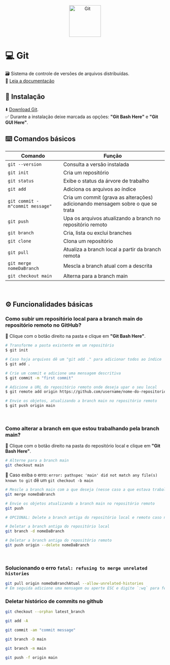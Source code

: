 <div align="center">
  <img alt="Git" height="100" src="https://git-scm.com/images/logos/downloads/Git-Logo-Black.png">
</div>

# 💻 Git
🗃 Sistema de controle de versões de arquivos distribuídas.
<br>
📑 [Leia a documentação](https://git-scm.com/docs/git/pt_BR)

## 🔗 Instalação
⬇️ [Download Git](https://git-scm.com/).
<br>
✅  Durante a instalação deixe marcada as opções: **"Git Bash Here"** e **"Git GUI Here"**.


## ⌨️ Comandos básicos 

Comando                                   | Função
----------------------------------------- | -------------------------------------------------------------------------------
`git --version`                           | Consulta a versão instalada
`git init`                                | Cria um repositório
`git status`                              | Exibe o status da árvore de trabalho 
`git add`                                 | Adiciona os arquivos ao índice
`git commit - m"commit message"`          | Cria um commit (grava as alterações) adicionando mensagem sobre o que se trata
`git push`                                | Upa os arquivos atualizando a branch no repositório remoto
`git branch`                              | Cria, lista ou exclui branches
`git clone`                               | Clona um repositório
`git pull`                                | Atualiza a branch local a partir da branch remota
`git merge nomeDaBranch`                  | Mescla a branch atual com a descrita
`git checkout main`                       | Alterna para a branch main

<br>

## ⚙️ Funcionalidades básicas 

### Como subir um repositório local para a branch main do repositório remoto no GitHub?
📁 Clique com o botão direito na pasta e clique em **"Git Bash Here"**.
```bash
# Transforme a pasta existente em um repositório
$ git init
```
```bash
# Caso haja arquivos dê um "git add ." para adicionar todos ao índice
$ git add .
```
```bash
# Crie um commit e adicione uma mensagem descritiva
$ git commit -m "first commit"
```
```bash
# Adicione a URL do repositório remoto onde deseja upar o seu local
$ git remote add origin https://github.com/username/nome-do-repositorio.git
```
```bash
# Envie os objetos, atualizando a branch main no repositório remoto
$ git push origin main
```

<br>

### Como alterar a branch em que estou trabalhando pela branch main?
📁 Clique com o botão direito na pasta do repositório local e clique em **"Git Bash Here"**.
```bash
# Alterne para a branch main
git checkout main
```
🛑 Caso exiba o erro: `error: pathspec 'main' did not match any file(s) known to git` dê um `git checkout -b main`


```bash
# Mescle a branch main com a que deseja (nesse caso a que estava trabalhando e vai alterar pela main) 
git merge nomeDaBranch
```
```bash
# Envie os objetos atualizando a branch main no repositório remoto 
git push
```
```bash
# OPCIONAL: Delete a branch antiga do repositório local e remoto caso não deseje mais

# Deletar a branch antiga do repositório local
git branch -d nomeDaBranch

# Deletar a branch antiga do repositório remoto
git push origin --delete nomeDaBranch
```

<br>

### Solucionando o erro `fatal: refusing to merge unrelated histories`
```bash
git pull origin nomeDaBranchAtual --allow-unrelated-histories
# Em seguida adicione uma mensagem ou aperte ESC e digite `:wq` para fechar e salvar
```

### Deletar histórico de commits no github

```bash
git checkout --orphan latest_branch

git add -A

git commit -am "commit message"

git branch -D main

git branch -m main

git push -f origin main
```
